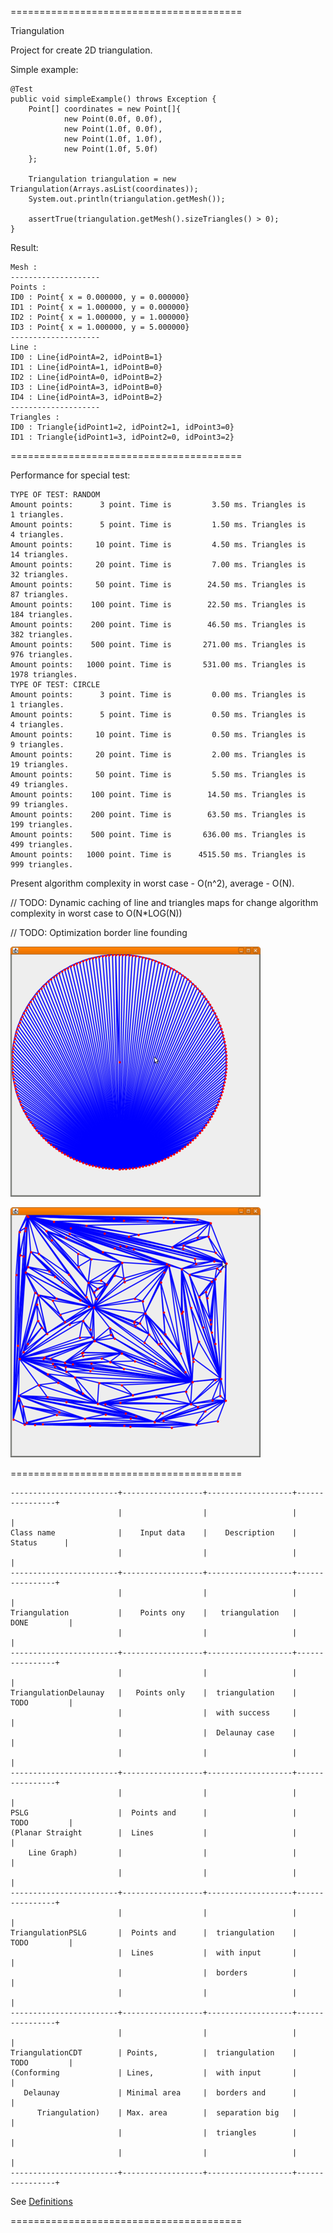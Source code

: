 ========================================

Triangulation

Project for create 2D triangulation.

Simple example:

    @Test
    public void simpleExample() throws Exception {
        Point[] coordinates = new Point[]{
                new Point(0.0f, 0.0f),
                new Point(1.0f, 0.0f),
                new Point(1.0f, 1.0f),
                new Point(1.0f, 5.0f)
        };

        Triangulation triangulation = new Triangulation(Arrays.asList(coordinates));
        System.out.println(triangulation.getMesh());

        assertTrue(triangulation.getMesh().sizeTriangles() > 0);
    }

Result:

    Mesh :
    --------------------
    Points :
    ID0 : Point{ x = 0.000000, y = 0.000000}
    ID1 : Point{ x = 1.000000, y = 0.000000}
    ID2 : Point{ x = 1.000000, y = 1.000000}
    ID3 : Point{ x = 1.000000, y = 5.000000}
    --------------------
    Line :
    ID0 : Line{idPointA=2, idPointB=1}
    ID1 : Line{idPointA=1, idPointB=0}
    ID2 : Line{idPointA=0, idPointB=2}
    ID3 : Line{idPointA=3, idPointB=0}
    ID4 : Line{idPointA=3, idPointB=2}
    --------------------
    Triangles :
    ID0 : Triangle{idPoint1=2, idPoint2=1, idPoint3=0}
    ID1 : Triangle{idPoint1=3, idPoint2=0, idPoint3=2}

========================================

Performance for special test:

    TYPE OF TEST: RANDOM
    Amount points:      3 point. Time is         3.50 ms. Triangles is      1 triangles.
    Amount points:      5 point. Time is         1.50 ms. Triangles is      4 triangles.
    Amount points:     10 point. Time is         4.50 ms. Triangles is     14 triangles.
    Amount points:     20 point. Time is         7.00 ms. Triangles is     32 triangles.
    Amount points:     50 point. Time is        24.50 ms. Triangles is     87 triangles.
    Amount points:    100 point. Time is        22.50 ms. Triangles is    184 triangles.
    Amount points:    200 point. Time is        46.50 ms. Triangles is    382 triangles.
    Amount points:    500 point. Time is       271.00 ms. Triangles is    976 triangles.
    Amount points:   1000 point. Time is       531.00 ms. Triangles is   1978 triangles.
    TYPE OF TEST: CIRCLE
    Amount points:      3 point. Time is         0.00 ms. Triangles is      1 triangles.
    Amount points:      5 point. Time is         0.50 ms. Triangles is      4 triangles.
    Amount points:     10 point. Time is         0.50 ms. Triangles is      9 triangles.
    Amount points:     20 point. Time is         2.00 ms. Triangles is     19 triangles.
    Amount points:     50 point. Time is         5.50 ms. Triangles is     49 triangles.
    Amount points:    100 point. Time is        14.50 ms. Triangles is     99 triangles.
    Amount points:    200 point. Time is        63.50 ms. Triangles is    199 triangles.
    Amount points:    500 point. Time is       636.00 ms. Triangles is    499 triangles.
    Amount points:   1000 point. Time is      4515.50 ms. Triangles is    999 triangles.

Present algorithm complexity in worst case - O(n^2), average - O(N).

// TODO: Dynamic caching of line and triangles maps for change algorithm complexity in worst case to O(N*LOG(N))

// TODO: Optimization border line founding

![CIRCLE](https://github.com/Konstantin8105/Triangulation/blob/master/triangulation/other/CIRCLE.png)

![RANDOM](https://github.com/Konstantin8105/Triangulation/blob/master/triangulation/other/RANDOM.png)

========================================

    ------------------------+------------------+-------------------+----------------+
                            |                  |                   |                |
    Class name              |    Input data    |    Description    |    Status      |
                            |                  |                   |                |
    ------------------------+------------------+-------------------+----------------+
                            |                  |                   |                |
    Triangulation           |    Points ony    |   triangulation   |   DONE         |
                            |                  |                   |                |
    ------------------------+------------------+-------------------+----------------+
                            |                  |                   |                |
    TriangulationDelaunay   |   Points only    |  triangulation    |   TODO         |
                            |                  |  with success     |                |
                            |                  |  Delaunay case    |                |
                            |                  |                   |                |
    ------------------------+------------------+-------------------+----------------+
                            |                  |                   |                |
    PSLG                    |  Points and      |                   |   TODO         |
    (Planar Straight        |  Lines           |                   |                |
        Line Graph)         |                  |                   |                |
                            |                  |                   |                |
    ------------------------+------------------+-------------------+----------------+
                            |                  |                   |                |
    TriangulationPSLG       |  Points and      |  triangulation    |   TODO         |
                            |  Lines           |  with input       |                |
                            |                  |  borders          |                |
                            |                  |                   |                |
    ------------------------+------------------+-------------------+----------------+
                            |                  |                   |                |
    TriangulationCDT        | Points,          |  triangulation    |   TODO         |
    (Conforming             | Lines,           |  with input       |                |
       Delaunay             | Minimal area     |  borders and      |                |
          Triangulation)    | Max. area        |  separation big   |                |
                            |                  |  triangles        |                |
                            |                  |                   |                |
    ------------------------+------------------+-------------------+----------------+

See [Definitions](https://www.cs.cmu.edu/~quake/triangle.defs.html)

========================================